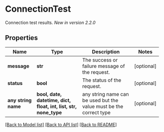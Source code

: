 # ConnectionTest

Connection test results.  *New in version 2.2.0* 

## Properties
Name | Type | Description | Notes
------------ | ------------- | ------------- | -------------
**message** | **str** | The success or failure message of the request. | [optional] 
**status** | **bool** | The status of the request. | [optional] 
**any string name** | **bool, date, datetime, dict, float, int, list, str, none_type** | any string name can be used but the value must be the correct type | [optional]

[[Back to Model list]](../README.md#documentation-for-models) [[Back to API list]](../README.md#documentation-for-api-endpoints) [[Back to README]](../README.md)


